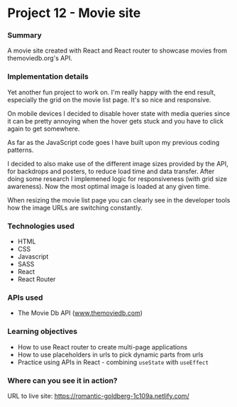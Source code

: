 # Project 12 - Movie site

### Summary

A movie site created with React and React router to showcase movies from themoviedb.org's API.

### Implementation details

Yet another fun project to work on. I'm really happy with the end result, especially the grid on the movie list page. It's so nice and responsive.

On mobile devices I decided to disable hover state with media queries since it can be pretty annoying when the hover gets stuck and you have to click again to get somewhere.

As far as the JavaScript code goes I have built upon my previous coding patterns.

I decided to also make use of the different image sizes provided by the API, for backdrops and posters, to reduce load time and data transfer. After doing some research I implemened logic for responsiveness (with grid size awareness). Now the most optimal image is loaded at any given time.

When resizing the movie list page you can clearly see in the developer tools how the image URLs are switching constantly.

### Technologies used

- HTML
- CSS
- Javascript
- SASS
- React
- React Router

### APIs used

- The Movie Db API (www.themoviedb.com)

### Learning objectives

- How to use React router to create multi-page applications
- How to use placeholders in urls to pick dynamic parts from urls
- Practice using APIs in React - combining `useState` with `useEffect`

### Where can you see it in action?

URL to live site: https://romantic-goldberg-1c109a.netlify.com/
